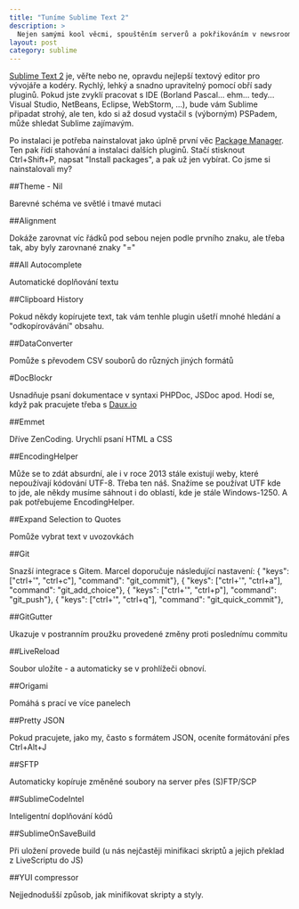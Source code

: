 ```yaml
---
title: "Tuníme Sublime Text 2"
description: >
  Nejen samými kool věcmi, spouštěním serverů a pokřikováním v newsroomu je živ redakční vývojář. Čas od času musíme taky sednout a věnovat se té poctivé kodéřině. Každý vývojář si nastaví své vývojové prostředí tak, aby mu vyhovovalo, stejně jako si každý koloťuk omotá kladívko vlastní sadou umolousaných leukoplastí. My používáme, až na výjimky, výborný textový editor Sublime Text 2, který jsme si potunili sadou pluginů.
layout: post
category: sublime
---
```


[Sublime Text 2](http://www.sublimetext.com/) je, věřte nebo ne, opravdu nejlepší textový editor pro vývojáře a kodéry. Rychlý, lehký a snadno upravitelný pomocí obří sady pluginů. Pokud jste zvyklí pracovat s IDE (Borland Pascal... ehm... tedy... Visual Studio, NetBeans, Eclipse, WebStorm, ...), bude vám Sublime připadat strohý, ale ten, kdo si až dosud vystačil s (výborným) PSPadem, může shledat Sublime zajímavým.

Po instalaci je potřeba nainstalovat jako úplně první věc [Package Manager](https://sublime.wbond.net/installation#st2). Ten pak řídí stahování a instalaci dalších pluginů. Stačí stisknout Ctrl+Shift+P, napsat "Install packages", a pak už jen vybírat. Co jsme si nainstalovali my?


##Theme - Nil

Barevné schéma ve světlé i tmavé mutaci

##Alignment

Dokáže zarovnat víc řádků pod sebou nejen podle prvního znaku, ale třeba tak, aby byly zarovnané znaky "="

##All Autocomplete

Automatické doplňování textu

##Clipboard History

Pokud někdy kopírujete text, tak vám tenhle plugin ušetří mnohé hledání a "odkopírovávání" obsahu.

##DataConverter

Pomůže s převodem CSV souborů do různých jiných formátů

#DocBlockr

Usnadňuje psaní dokumentace v syntaxi PHPDoc, JSDoc apod. Hodí se, když pak pracujete třeba s [Daux.io](http://daux.io/)

##Emmet

Dříve ZenCoding. Urychlí psaní HTML a CSS

##EncodingHelper

Může se to zdát absurdní, ale i v roce 2013 stále existují weby, které nepoužívají kódování UTF-8. Třeba ten náš. Snažíme se používat UTF kde to jde, ale někdy musíme sáhnout i do oblastí, kde je stále Windows-1250. A pak potřebujeme EncodingHelper.

##Expand Selection to Quotes

Pomůže vybrat text v uvozovkách

##Git

Snazší integrace s Gitem. Marcel doporučuje následující nastavení:
    { "keys": ["ctrl+'", "ctrl+c"], "command": "git_commit"},
    { "keys": ["ctrl+'", "ctrl+a"], "command": "git_add_choice"},
    { "keys": ["ctrl+'", "ctrl+p"], "command": "git_push"},
    { "keys": ["ctrl+'", "ctrl+q"], "command": "git_quick_commit"},

##GitGutter

Ukazuje v postranním proužku provedené změny proti poslednímu commitu

##LiveReload

Soubor uložíte - a automaticky se v prohlížeči obnoví.

##Origami

Pomáhá s prací ve více panelech

##Pretty JSON

Pokud pracujete, jako my, často s formátem JSON, oceníte formátování přes Ctrl+Alt+J

##SFTP

Automaticky kopíruje změněné soubory na server přes (S)FTP/SCP

##SublimeCodeIntel

Inteligentní doplňování kódů

##SublimeOnSaveBuild

Při uložení provede build (u nás nejčastěji minifikaci skriptů a jejich překlad z LiveScriptu do JS)

##YUI compressor

Nejjednodušší způsob, jak minifikovat skripty a styly.